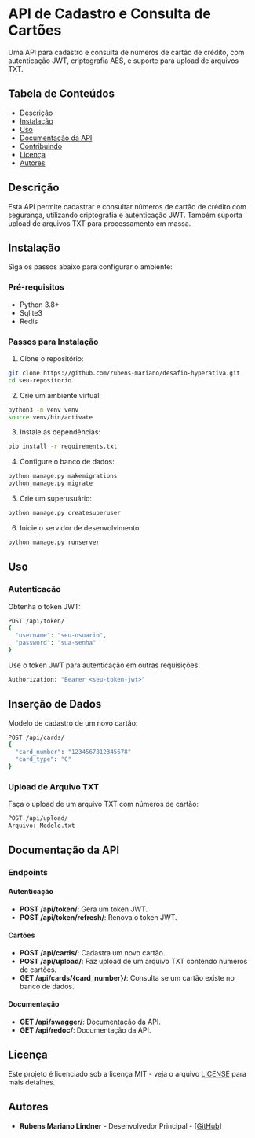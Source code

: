 # API de Cadastro e Consulta de Cartões

Uma API para cadastro e consulta de números de cartão de crédito, com autenticação JWT, criptografia AES, e suporte para upload de arquivos TXT.

## Tabela de Conteúdos
- [Descrição](#descrição)
- [Instalação](#instalação)
- [Uso](#uso)
- [Documentação da API](#documentação-da-api)
- [Contribuindo](#contribuindo)
- [Licença](#licença)
- [Autores](#autores)

## Descrição
Esta API permite cadastrar e consultar números de cartão de crédito com segurança, utilizando criptografia e autenticação JWT. Também suporta upload de arquivos TXT para processamento em massa.

## Instalação
Siga os passos abaixo para configurar o ambiente:

### Pré-requisitos
- Python 3.8+
- Sqlite3
- Redis

### Passos para Instalação

1. Clone o repositório:
```bash
git clone https://github.com/rubens-mariano/desafio-hyperativa.git
cd seu-repositorio
```
2. Crie um ambiente virtual:
```bash
python3 -m venv venv
source venv/bin/activate
```
3. Instale as dependências:
```bash
pip install -r requirements.txt
```
4. Configure o banco de dados:
```bash
python manage.py makemigrations
python manage.py migrate
```
5. Crie um superusuário:
```bash
python manage.py createsuperuser
```
6. Inicie o servidor de desenvolvimento:
```bash
python manage.py runserver
```


## Uso
### Autenticação
Obtenha o token JWT:
```bash
POST /api/token/
{
  "username": "seu-usuario",
  "password": "sua-senha"
}
```
Use o token JWT para autenticação em outras requisições:
```bash
Authorization: "Bearer <seu-token-jwt>"
```

## Inserção de Dados
Modelo de cadastro de um novo cartão:
```bash
POST /api/cards/
{
  "card_number": "1234567812345678"
  "card_type": "C"
}
```

### Upload de Arquivo TXT
Faça o upload de um arquivo TXT com números de cartão:
```bash
POST /api/upload/
Arquivo: Modelo.txt
```

## Documentação da API

### Endpoints

#### Autenticação
- **POST /api/token/**: Gera um token JWT.
- **POST /api/token/refresh/**: Renova o token JWT.

#### Cartões
- **POST /api/cards/**: Cadastra um novo cartão.
- **POST /api/upload/**: Faz upload de um arquivo TXT contendo números de cartões.
- **GET /api/cards/{card_number}/**: Consulta se um cartão existe no banco de dados.

#### Documentação
- **GET /api/swagger/**: Documentação da API.
- **GET /api/redoc/**: Documentação da API.


## Licença
Este projeto é licenciado sob a licença MIT - veja o arquivo [LICENSE](LICENSE) para mais detalhes.

## Autores
- **Rubens Mariano Lindner** - Desenvolvedor Principal - [[GitHub](https://github.com/rubens-mariano)]




